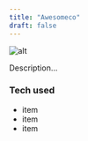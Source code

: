 ```yaml
---
title: "Awesomeco"
draft: false
---
```


![alt](//via.placeholder.com/640x150)

Description...

### Tech used

* item
* item
* item
